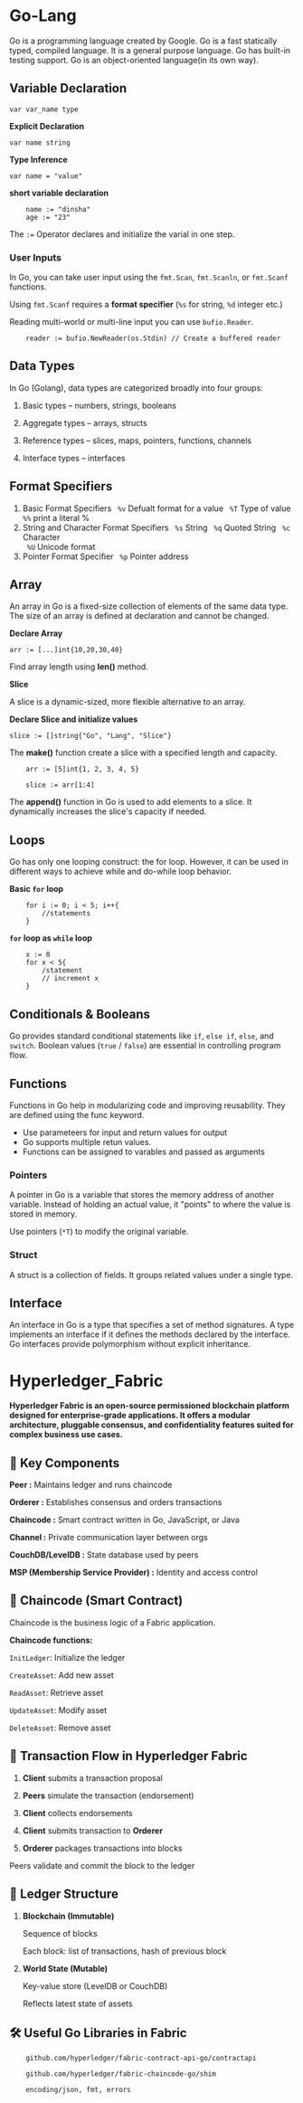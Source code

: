 
# Go-Lang
Go is a programming language created by Google. Go is a fast statically typed, compiled language. It is a general purpose language. Go has built-in testing support. Go is an object-oriented language(in its own way).


## Variable Declaration

```var var_name type```

**Explicit Declaration** 

```var name string```

**Type Inference**

```var name = "value"```

**short variable declaration**

```
    name := "dinsha"
    age := "23"
```

The ```:=``` Operator declares and initialize the varial in one step.

### User Inputs
In Go, you can take user input using the ```fmt.Scan```, ```fmt.Scanln```, or ```fmt.Scanf``` functions.

Using ```fmt.Scanf``` requires a **format specifier** (```%s``` for string, ```%d``` integer etc.)

Reading multi-world or multi-line input you can use ```bufio.Reader```. 
```
    reader := bufio.NewReader(os.Stdin) // Create a buffered reader
```

## Data Types

In Go (Golang), data types are categorized broadly into four groups:

1. Basic types – numbers, strings, booleans

2. Aggregate types – arrays, structs

3. Reference types – slices, maps, pointers, functions, channels

4. Interface types – interfaces

## Format Specifiers 

1. Basic Format Specifiers
    ``` %v``` Defualt format for a value
    ``` %T``` Type of value
    ``` %%``` print a literal %
2. String and Character Format Specifiers
    ``` %s``` String
    ``` %q``` Quoted String
    ``` %c``` Character  
    ``` %U``` Unicode format  
3. Pointer Format Specifier
    ``` %p``` Pointer address

## Array

An array in Go is a fixed-size collection of elements of the same data type. The size of an array is defined at declaration and cannot be changed.

**Declare Array**

```arr := [...]int{10,20,30,40}```

Find array length using **len()** method.

**Slice**

A slice is a dynamic-sized, more flexible alternative to an array.

**Declare Slice and initialize values**

```slice := []string{"Go", "Lang", "Slice"}```

The **make()** function create a slice with a specified length and capacity.

```
    arr := [5]int{1, 2, 3, 4, 5}

    slice := arr[1:4] 
```
The **append()** function in Go is used to add elements to a slice. It dynamically increases the slice's capacity if needed.

## Loops
Go has only one looping construct: the for loop. However, it can be used in different ways to achieve while and do-while loop behavior.

**Basic ```for``` loop**
```
    for i := 0; i < 5; i++{
        //statements
    }
```

**```for``` loop as ```while``` loop**
```
    x := 0
	for x < 5{
	    /statement
	    // increment x 
	}
```

## Conditionals & Booleans
Go provides standard conditional statements like ```if```, ```else if```, ```else```, and ```switch```. Boolean values (```true``` / ```false```) are essential in controlling program flow.

## Functions

Functions in Go help in modularizing code and improving reusability. They are defined using the func keyword.

* Use parameteers for input and return values for output
* Go supports multiple retun values.
* Functions can be assigned to varables and passed as arguments


### Pointers
A pointer in Go is a variable that stores the memory address of another variable. Instead of holding an actual value, it "points" to where the value is stored in memory.

Use pointers (```*T```) to modify the original variable.

### Struct
A struct is a collection of fields. It groups related values under a single type.

## Interface

An interface in Go is a type that specifies a set of method signatures. A type implements an interface if it defines the methods declared by the interface. Go interfaces provide polymorphism without explicit inheritance.

# Hyperledger_Fabric

**Hyperledger Fabric is an open-source permissioned blockchain platform designed for enterprise-grade applications. It offers a modular architecture, pluggable consensus, and confidentiality features suited for complex business use cases.**

## 🔧 Key Components

**Peer :** Maintains ledger and runs chaincode   

**Orderer :** Establishes consensus and orders transactions   

**Chaincode :** Smart contract written in Go, JavaScript, or Java

**Channel :** Private communication layer between orgs   

**CouchDB/LevelDB :** State database used by peers    

**MSP (Membership Service Provider) :** Identity and access control  

## 🧠 Chaincode (Smart Contract)

Chaincode is the business logic of a Fabric application. 

**Chaincode functions:**

```InitLedger```: Initialize the ledger

```CreateAsset```: Add new asset

```ReadAsset```: Retrieve asset

```UpdateAsset```: Modify asset

```DeleteAsset```: Remove asset

## 🔄 Transaction Flow in Hyperledger Fabric

1. **Client** submits a transaction proposal

2. **Peers** simulate the transaction (endorsement)

3. **Client** collects endorsements

4. **Client** submits transaction to **Orderer**

5. **Orderer** packages transactions into blocks

Peers validate and commit the block to the ledger

## 📑 Ledger Structure
1. **Blockchain (Immutable)**
   
	Sequence of blocks
	
	Each block: list of transactions, hash of previous block

2. **World State (Mutable)**
   
	Key-value store (LevelDB or CouchDB)
	
	Reflects latest state of assets

## 🛠 Useful Go Libraries in Fabric

```
    github.com/hyperledger/fabric-contract-api-go/contractapi

    github.com/hyperledger/fabric-chaincode-go/shim

    encoding/json, fmt, errors
```

